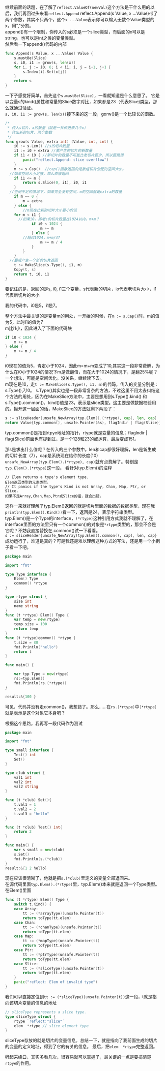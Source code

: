 继续前面的话题，在了解了`reflect.ValueOf(newVal)`这个方法是干什么用的以后，我们再回过头来看`reflect.Append`
reflect.Append(s Value, x ...Value)带了两个参数，其实不只两个，这个`x ...Value`表示你可以输入无数个Value类型的x，用","分割。  
append()有一个限制，你传入的s必须是一个slice类型，而后面的x可以是string，也可以是int之类的变量类型。  
然后看一下append()代码的内部  
```go
func Append(s Value, x ...Value) Value {
	s.mustBe(Slice)
	s, i0, i1 := grow(s, len(x))
	for i, j := i0, 0; i < i1; i, j = i+1, j+1 {
		s.Index(i).Set(x[j])
	}
	return s
}
```
一下子感觉好简单，首先这个`s.mustBe(Slice)`，一看就知道是什么意思了。
它是以变量s的kind()属性和常量的Slice数字对比，如果都是23（代表Slice)类型，那么就通过验证。  
`s, i0, i1 := grow(s, len(x))`接下来的这一段，gorw()是一个比较长的函数。
```go
/*
 * 传入s切片，x的数量（就是一共传进来几个x)
 * 传出新的切片，两个整数
 */
func grow(s Value, extra int) (Value, int, int) {
	i0 := s.Len() //s的切片数量
	i1 := i0 + extra //要产生的切片的新数量
	if i1 < i0 { //新切片的数量不可能比老切片要少，所以要报错
		panic("reflect.Append: slice overflow")
	}
	m := s.Cap()  //cap()函数返回的是数组切片分配的空间大小。
  //如果空间大小足够，那么直接返回
	if i1 <= m {
		return s.Slice(0, i1), i0, i1
	}
  //空间不足的情况下，如果完全没有空间，m的空间就是extra的数量
	if m == 0 {
		m = extra
	} else {
		//m现在比新的切片大小要小的话
    for m < i1 {
      //如果i0，即老s的切片数量在1024以内，m+m？
			if i0 < 1024 {
				m += m
			} else {
        //超过1024，m+m/4?
				m += m / 4
			}
		}
	}
  //最后产生一个新的切片返回
	t := MakeSlice(s.Type(), i1, m)
	Copy(t, s)
	return t, i0, i1
}
```

要记住的是，返回的是s, i0, i1三个变量，s代表新的切片，io代表老切片大小，i1代表新切片的大小

我的代码中，i0是5，i1是7。

整个方法中最关键的是变量m的用处，一开始的时候，在`m := s.Cap()`时，m的值为5，此时i1的值为7  
m比i1小，因此进入了下面的代码块  
```go
if i0 < 1024 {
	m += m
} else {
	m += m / 4
}
```
i0现在的值为5，肯定小于1024，因此m=m+m变成了10,其实这一段非常费解，为什么在i0小于1024的情况下m是做翻倍，而在大于1024的情况下，是翻25%呢？一个想法，可能是空间优化。没关系，继续读下去。  
m现在是10，走`t := MakeSlice(s.Type(), i1, m)`的代码，传入的变量分别是：s.Type(),7,10。
s.Type()其实也是一段非常复杂的方法，不过这里不用太去纠结这个方法的用处，因为在MakeSlice方法中，主要是想用到s.Type().kind() 和s.Type().common()，kind()值是23，表示是slice类型。这主要是做数据校验用的。抛开这一层面的话，MakeSlice的方法就剩下两段了：
```go
s := sliceHeader{unsafe_NewArray(typ.Elem().(*rtype), cap), len, cap}
return Value{typ.common(), unsafe.Pointer(&s), flagIndir | flag(Slice)}
```
typ.common()是指到rtpye地址的指针，rtype就是变量的信息；flagIndir | flag(Slice)前面也有提到过，是一个128和23的或运算，最后变成151。

那s是求出什么值呢？在传入的三个参数中，len和cap都很好理解，len是新生成的切片长度（7），cap是系统现在给你的长度(10)  
`unsafe_NewArray(typ.Elem().(*rtype), cap)`就有点费解了。特别是`typ.Elem().(*rtype)`这一段，
看针对typ.Elem()的注释  
```
// Elem returns a type's element type.
Elem返回类型的元素类型。
// It panics if the type's Kind is not Array, Chan, Map, Ptr, or Slice.
如果不是Array,Chan,Map,Ptr或Slice的话，就会出错。
```
这样一来就好理解了typ.Elem()返回的就是切片里面的数据的数据类型，现在我`println(typ.Elem().Kind())`看一下，返回是24，表示字符串类型。  
typ.Elem()是一个Type的interface，`(*rtype)`这种引用方式我就不理解了，在interface里面的方法里只有一个common()的对象是`*rtype`类型的，那会不会是它呢？不妨我直接替换在.common()试一下看看。  
`s := sliceHeader{unsafe_NewArray(typ.Elem().common(), cap), len, cap}`
成功运行了，难道是真的？可是我还是难以理解这种方式的写法，还是用一个小例子看一下吧。 

```go
package main

import "fmt"

type Type interface {
	Elem() Type
	common() *rtype
}

type rtype struct {
	size int
	name string
}
func (t *rtype) Elem() Type {
	var temp = new(rtype)
	temp.size = 100
	return temp
}
func (t *rtype)common() *rtype {
	t.size = 80 
	fmt.Println("hello")
	return t
}

func main() {

	var typ Type = new(rtype)
	rs:=typ.Elem()
	fmt.Println(rs.(*rtype))
}

result:&{100 }
```

可见，代码并没有走common()，我想错了。那么……在`rs.(*rtype)`中`(*rtype)`就是表示是这个对象它本身吧？

根据这个思路，我再写一段代码作为测试  

```go
package main

import "fmt"

type small interface {
	Test() int
	Set()
}

type club struct {
	val1 int
	val2 int
	val3 string
}

func (t *club) Set(){
	t.val1 = 1
	t.val2 = 2
	t.val3 = "hello"
}

func (t *club) Test() int{
	return 2
}

func main() {
	var s small = new(club)
	s.Set()
	fmt.Println(s.(*club))
}
result:&{1 2 hello}
```
现在应该很清晰了，他就是把`s.(*club)`里定义的变量全部返回来。  
在源代码里面`typ.Elem().(*rtype)`里，typ.Elem()本来就是返回一个Type类型。  
在Elem()里面  
```go
func (t *rtype) Elem() Type {
	switch t.Kind() {
	case Array:
		tt := (*arrayType)(unsafe.Pointer(t))
		return toType(tt.elem)
	case Chan:
		tt := (*chanType)(unsafe.Pointer(t))
		return toType(tt.elem)
	case Map:
		tt := (*mapType)(unsafe.Pointer(t))
		return toType(tt.elem)
	case Ptr:
		tt := (*ptrType)(unsafe.Pointer(t))
		return toType(tt.elem)
	case Slice:
		tt := (*sliceType)(unsafe.Pointer(t))
		return toType(tt.elem)
	}
	panic("reflect: Elem of invalid type")
}
```
我们可以直接定位到`tt := (*sliceType)(unsafe.Pointer(t))`这一段，t就是指向该切片变量的信息的地址  
```go
// sliceType represents a slice type.
type sliceType struct {
	rtype `reflect:"slice"`
	elem  *rtype // slice element type
}
```
sliceType存放的就是切片的变量信息，总结一下，就是指向了我前面生成的切片的变量的定义地址，得到了它的有关的信息。
最后，把`elem  *rtype`完整返回。

听起来绕口，其实多看几次，很容易就可以掌握了，最关键的一点是要搞清楚`rtpye`的作用。
